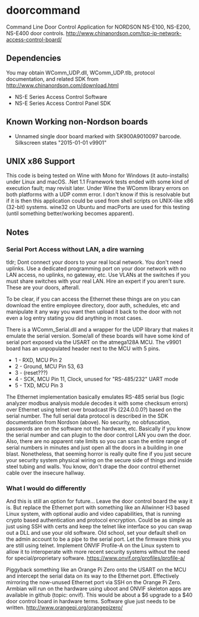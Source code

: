 # doorcommand
Command Line Door Control Application for NORDSON NS-E100, NS-E200, NS-E400 door controls.
http://www.chinanordson.com/tcp-ip-network-access-control-board/

## Dependencies
You may obtain WComm_UDP.dll, WComm_UDP.tlb, protocol documentation, and related SDK from 
http://www.chinanordson.com/download.html
* NS-E Series Access Control Software
* NS-E Series Access Control Panel SDK

## Known Working non-Nordson boards
* Unnamed single door board marked with SK900A9010097 barcode. Silkscreen states "2015-01-01 v9901"

## UNIX x86 Support
This code is being tested on Wine with Mono for Windows (it auto-installs) under Linux and macOS. .Net 1.1 Framework tests ended with some kind of execution fault; may revisit later. Under Wine the WComm library errors on both platforms with a UDP comm error. I don't know if this is resolvable but if it is then this application could be used from shell scripts on UNIX-like x86 (32-bit) systems. wine32 on Ubuntu and macPorts are used for this testing (until something better/working becomes apparent).

## Notes

### Serial Port Access without LAN, a dire warning
tldr; Dont connect your doors to your real local network. You don't need uplinks. Use a dedicated programming port on your door network with no LAN access, no uplinks, no gateway, etc. Use VLANs at the switches if you must share switches with your real LAN. Hire an expert if you aren't sure. These are your doors, afterall.

To be clear, if you can access the Ethernet these things are on you can download the entire employee directory, door auth, schedules, etc and manipulate it any way you want then upload it back to the door with not even a log entry stating you did anything in most cases. 

There is a WComm_Serial.dll and a wrapper for the UDP library that makes it emulate the serial version.  Some/all of these boards will have some kind of serial port exposed via the USART on the atmega128A MCU.  The v9901 board has an unpopulated header next to the MCU with 5 pins. 
* 1 - RXD, MCU Pin 2
* 2 - Ground, MCU Pin 53, 63
* 3 - (reset???)
* 4 - SCK, MCU Pin 11, Clock, unused for "RS-485/232" UART mode
* 5 - TXD, MCU Pin 3

The Ethernet implementation basically emulates RS-485 serial bus (logic analyzer modbus analysis module decodes it with some checksum errors) over Ethernet using telnet over broadcast IPs (224.0.0.0?) based on the serial number. The full serial data protocol is described in the SDK documentation from Nordson (above). No security, no obfuscation, passwords are on the software not the hardware, etc. Basically if you know the serial number and can plugin to the door control LAN you own the door. Also, there are no apparent rate limits so you can scan the entire range of serial numbers in minutes and just open all the doors in a building in one blast. Nonetheless, that seeming horror is really quite fine if you just secure your security system physical wiring on the secure side of things and inside steel tubing and walls. You know, don't drape the door control ethernet cable over the insecure hallway.

### What I would do differently
And this is still an option for future...  Leave the door control board the way it is. But replace the Ethernet port with something like an Allwinner H3 based Linux system, with optional audio and video capabilities, that is running crypto based authentication and protocol encryption. Could be as simple as just using SSH with certs and keep the telnet like interface so you can swap out a DLL and use your old software. Old school, set your default shell on the admin account to be a pipe to the serial port. Let the firmware think you are still using telnet. Implement ONVIF Profile-A on the Linux system to allow it to interoperate with more recent security systems without the need for special/proprietary software.
https://www.onvif.org/profiles/profile-a/

Piggyback something like an Orange Pi Zero onto the USART on the MCU and intercept the serial data on its way to the Ethernet port.  Effectively mirroring the now-unused Ethernet port via SSH on the Orange Pi Zero.  Armbian will run on the hardware using uboot and ONVIF skeleton apps are available in github (topic: onvif).  This would be about a $6 upgrade to a $40 door control board in hardware terms. Software glue just needs to be written.
http://www.orangepi.org/orangepizero/
